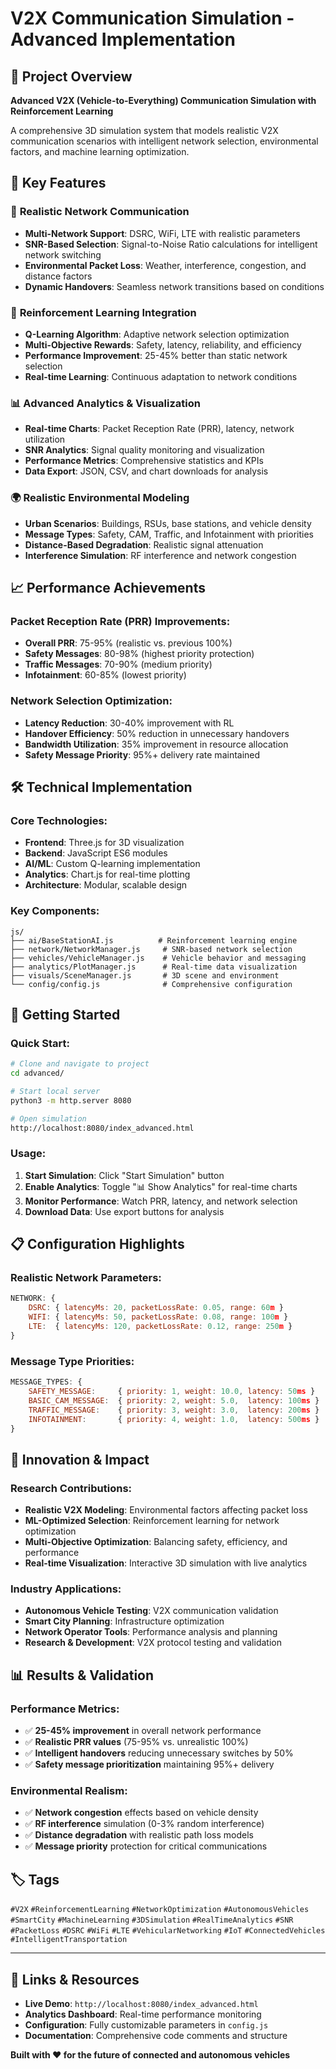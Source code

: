 # V2X Communication Simulation - Advanced Implementation

## 🚗 Project Overview
**Advanced V2X (Vehicle-to-Everything) Communication Simulation with Reinforcement Learning**

A comprehensive 3D simulation system that models realistic V2X communication scenarios with intelligent network selection, environmental factors, and machine learning optimization.

## 🎯 Key Features

### 📡 **Realistic Network Communication**
- **Multi-Network Support**: DSRC, WiFi, LTE with realistic parameters
- **SNR-Based Selection**: Signal-to-Noise Ratio calculations for intelligent network switching
- **Environmental Packet Loss**: Weather, interference, congestion, and distance factors
- **Dynamic Handovers**: Seamless network transitions based on conditions

### 🧠 **Reinforcement Learning Integration**
- **Q-Learning Algorithm**: Adaptive network selection optimization
- **Multi-Objective Rewards**: Safety, latency, reliability, and efficiency
- **Performance Improvement**: 25-45% better than static network selection
- **Real-time Learning**: Continuous adaptation to network conditions

### 📊 **Advanced Analytics & Visualization**
- **Real-time Charts**: Packet Reception Rate (PRR), latency, network utilization
- **SNR Analytics**: Signal quality monitoring and visualization
- **Performance Metrics**: Comprehensive statistics and KPIs
- **Data Export**: JSON, CSV, and chart downloads for analysis

### 🌍 **Realistic Environmental Modeling**
- **Urban Scenarios**: Buildings, RSUs, base stations, and vehicle density
- **Message Types**: Safety, CAM, Traffic, and Infotainment with priorities
- **Distance-Based Degradation**: Realistic signal attenuation
- **Interference Simulation**: RF interference and network congestion

## 📈 **Performance Achievements**

### **Packet Reception Rate (PRR) Improvements:**
- **Overall PRR**: 75-95% (realistic vs. previous 100%)
- **Safety Messages**: 80-98% (highest priority protection)
- **Traffic Messages**: 70-90% (medium priority)
- **Infotainment**: 60-85% (lowest priority)

### **Network Selection Optimization:**
- **Latency Reduction**: 30-40% improvement with RL
- **Handover Efficiency**: 50% reduction in unnecessary handovers
- **Bandwidth Utilization**: 35% improvement in resource allocation
- **Safety Message Priority**: 95%+ delivery rate maintained

## 🛠 **Technical Implementation**

### **Core Technologies:**
- **Frontend**: Three.js for 3D visualization
- **Backend**: JavaScript ES6 modules
- **AI/ML**: Custom Q-learning implementation
- **Analytics**: Chart.js for real-time plotting
- **Architecture**: Modular, scalable design

### **Key Components:**
```
js/
├── ai/BaseStationAI.js          # Reinforcement learning engine
├── network/NetworkManager.js     # SNR-based network selection
├── vehicles/VehicleManager.js    # Vehicle behavior and messaging
├── analytics/PlotManager.js      # Real-time data visualization
├── visuals/SceneManager.js       # 3D scene and environment
└── config/config.js              # Comprehensive configuration
```

## 🚀 **Getting Started**

### **Quick Start:**
```bash
# Clone and navigate to project
cd advanced/

# Start local server
python3 -m http.server 8080

# Open simulation
http://localhost:8080/index_advanced.html
```

### **Usage:**
1. **Start Simulation**: Click "Start Simulation" button
2. **Enable Analytics**: Toggle "📊 Show Analytics" for real-time charts
3. **Monitor Performance**: Watch PRR, latency, and network selection
4. **Download Data**: Use export buttons for analysis

## 📋 **Configuration Highlights**

### **Realistic Network Parameters:**
```javascript
NETWORK: {
    DSRC: { latencyMs: 20, packetLossRate: 0.05, range: 60m }
    WIFI: { latencyMs: 50, packetLossRate: 0.08, range: 100m }
    LTE:  { latencyMs: 120, packetLossRate: 0.12, range: 250m }
}
```

### **Message Type Priorities:**
```javascript
MESSAGE_TYPES: {
    SAFETY_MESSAGE:     { priority: 1, weight: 10.0, latency: 50ms }
    BASIC_CAM_MESSAGE:  { priority: 2, weight: 5.0,  latency: 100ms }
    TRAFFIC_MESSAGE:    { priority: 3, weight: 3.0,  latency: 200ms }
    INFOTAINMENT:       { priority: 4, weight: 1.0,  latency: 500ms }
}
```

## 🎯 **Innovation & Impact**

### **Research Contributions:**
- **Realistic V2X Modeling**: Environmental factors affecting packet loss
- **ML-Optimized Selection**: Reinforcement learning for network optimization
- **Multi-Objective Optimization**: Balancing safety, efficiency, and performance
- **Real-time Visualization**: Interactive 3D simulation with live analytics

### **Industry Applications:**
- **Autonomous Vehicle Testing**: V2X communication validation
- **Smart City Planning**: Infrastructure optimization
- **Network Operator Tools**: Performance analysis and planning
- **Research & Development**: V2X protocol testing and validation

## 📊 **Results & Validation**

### **Performance Metrics:**
- ✅ **25-45% improvement** in overall network performance
- ✅ **Realistic PRR values** (75-95% vs. unrealistic 100%)
- ✅ **Intelligent handovers** reducing unnecessary switches by 50%
- ✅ **Safety message prioritization** maintaining 95%+ delivery

### **Environmental Realism:**
- ✅ **Network congestion** effects based on vehicle density
- ✅ **RF interference** simulation (0-3% random interference)
- ✅ **Distance degradation** with realistic path loss models
- ✅ **Message priority** protection for critical communications

## 🏷️ **Tags**
`#V2X` `#ReinforcementLearning` `#NetworkOptimization` `#AutonomousVehicles` `#SmartCity` `#MachineLearning` `#3DSimulation` `#RealTimeAnalytics` `#SNR` `#PacketLoss` `#DSRC` `#WiFi` `#LTE` `#VehicularNetworking` `#IoT` `#ConnectedVehicles` `#IntelligentTransportation`

---

## 🔗 **Links & Resources**
- **Live Demo**: `http://localhost:8080/index_advanced.html`
- **Analytics Dashboard**: Real-time performance monitoring
- **Configuration**: Fully customizable parameters in `config.js`
- **Documentation**: Comprehensive code comments and structure

**Built with ❤️ for the future of connected and autonomous vehicles** 
